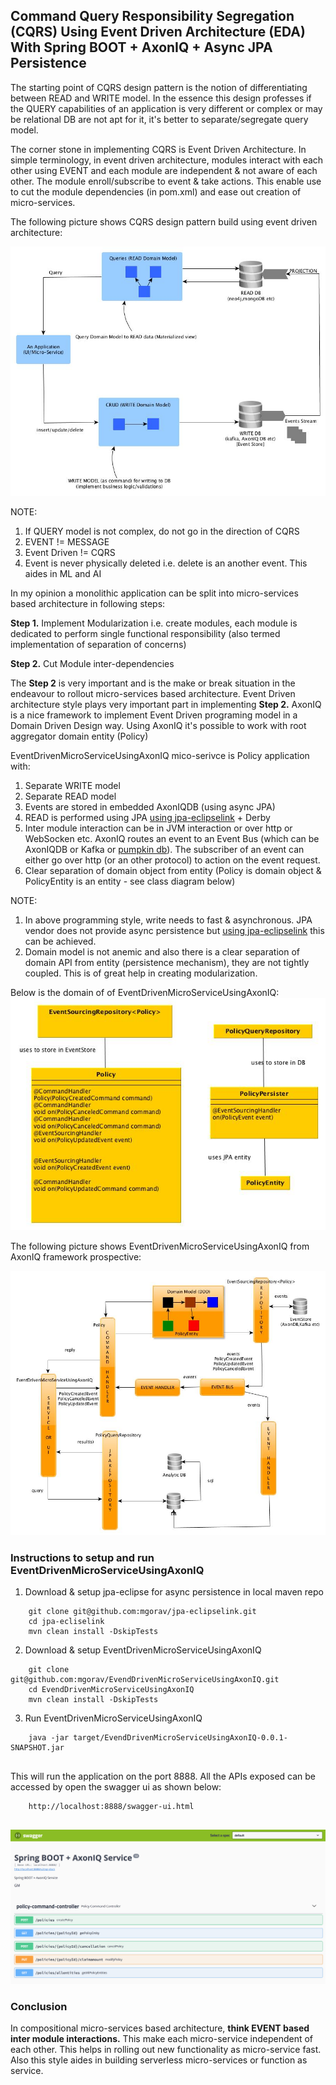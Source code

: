 ##  Command Query Responsibility Segregation (CQRS) Using Event Driven Architecture (EDA) With Spring BOOT + AxonIQ + Async JPA Persistence

The starting point of CQRS design pattern is the notion of differentiating between READ and WRITE model. In the essence 
this design professes if the QUERY capabilities of an application is very different or complex or may be relational DB are
not apt for it, it's better to separate/segregate  query model.

The corner stone in implementing CQRS is Event Driven Architecture. In simple terminology, in event driven architecture,
modules interact with each other using EVENT and each module are independent & not aware of each other. The module 
enroll/subscribe to event & take actions. This enable use to cut the module dependencies (in pom.xml) and ease out 
creation of micro-services.

The following picture shows CQRS design pattern build using event driven architecture:

![alt text](./images/CQRS.jpg)

NOTE:
1. If QUERY model is not complex, do not go in the direction of CQRS
2. EVENT != MESSAGE
3. Event Driven != CQRS
4. Event is never physically deleted i.e. delete is an another event. This aides in ML and AI

In my opinion a monolithic application can be split into micro-services based architecture in following steps:

**Step 1.** Implement Modularization i.e. create modules, each module is dedicated to perform single functional responsibility
   (also termed implementation of separation of concerns)

**Step 2.** Cut Module inter-dependencies

The **Step 2** is very important and is the make or break situation in the endeavour to rollout micro-services based architecture.
Event Driven architecture style plays very important part in implementing **Step 2.** AxonIQ is a nice framework to implement 
Event Driven programing model in a Domain Driven Design way. Using AxonIQ it's possible to work with root aggregator domain
entity (Policy)

EventDrivenMicroServiceUsingAxonIQ mico-serivce is Policy application with:
1. Separate WRITE model
2. Separate READ model
3. Events are stored in embedded AxonIQDB  (using async JPA)
4. READ is performed using JPA [using jpa-eclipselink](https://github.com/mgorav/jpa-eclipselink) + Derby
5. Inter module interaction can be in JVM interaction or over http or WebSocken etc. AxonIQ routes an event to an Event Bus (which
can be AxonIQDB or Kafka or [pumpkin db](http://pumpkindb.org)). The subscriber of an event can either go over http (or
an other protocol) to action on the event request.
6. Clear separation of domain object from entity (Policy is domain object & PolicyEntity is an entity - see class diagram below)

NOTE: 
1) In above programming style, write needs to fast & asynchronous. JPA vendor does not provide async persistence but 
[using jpa-eclipselink](https://github.com/mgorav/jpa-eclipselink) this can be achieved.
2) Domain model is not anemic and also there is a clear separation of domain API from entity (persistence mechanism), 
they are not tightly coupled. This is of great help in creating modularization.

Below is the domain of of  EventDrivenMicroServiceUsingAxonIQ:
      ![alt text](./images/ClassModel.jpg)
 
 The following picture shows EventDrivenMicroServiceUsingAxonIQ from AxonIQ framework prospective:
 
![alt text](./images/CQRS_ED.jpg)

### Instructions to setup and run EventDrivenMicroServiceUsingAxonIQ
1. Download & setup jpa-eclipse for async persistence in local maven repo
````
    git clone git@github.com:mgorav/jpa-eclipselink.git
    cd jpa-ecliselink
    mvn clean install -DskipTests
````

2. Download & setup EventDrivenMicroServiceUsingAxonIQ

````
    git clone git@github.com:mgorav/EvendDrivenMicroServiceUsingAxonIQ.git
    cd EvendDrivenMicroServiceUsingAxonIQ
    mvn clean install -DskipTests
````

3. Run EventDrivenMicroServiceUsingAxonIQ 

````
    java -jar target/EvendDrivenMicroServiceUsingAxonIQ-0.0.1-SNAPSHOT.jar
    
````

This will run the application on the port 8888. All the APIs exposed can be accessed by open the swagger ui as shown below:

````
    http://localhost:8888/swagger-ui.html
    
````

 ![alt text](./images/swaggerui.png)
 
 
 ### Conclusion
 In compositional micro-services based architecture, **think EVENT based inter module interactions.** This make each micro-service 
 independent of each other. This helps in rolling out new functionality as micro-service fast. Also this style aides
 in building serverless micro-services or function as service.
 
 
